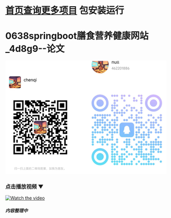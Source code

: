# [首页查询更多项目](https://github.com/GraduationProject-springboot) 包安装运行


# 0638springboot膳食营养健康网站_4d8g9--论文

![picture](https://raw.githubusercontent.com/GraduationProject-springboot/.github/main/img/wx.png)

### 点击播放视频 ▼
[![Watch the video](https://i.sstatic.net/Vp2cE.png)](https://www.bilibili.com/video/BV1eMbYemE1U?p=134)


#####   内容整理中  











